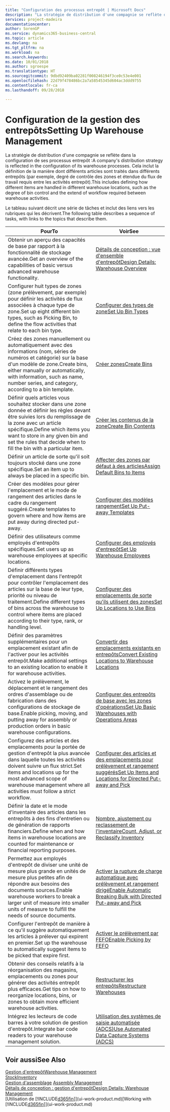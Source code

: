 ```yaml
---
title: "Configuration des processus entrepôt | Microsoft Docs"
description: "La stratégie de distribution d'une compagnie se reflète dans la configuration de ses processus entrepôt : Cela inclut la définition de la manière dont différents articles sont traités dans différents entrepôts (par exemple, degré de contrôle des zones et étendue du flux de travail requis entre les activités entrepôt)."
services: project-madeira
documentationcenter: 
author: SorenGP
ms.service: dynamics365-business-central
ms.topic: article
ms.devlang: na
ms.tgt_pltfrm: na
ms.workload: na
ms.search.keywords: 
ms.date: 10/01/2018
ms.author: sgroespe
ms.translationtype: HT
ms.sourcegitcommit: 9dbd92409ba02281f008246194f3ce0c53e4e001
ms.openlocfilehash: 22d79f478486bc2a7a58545345d604ac3ddd9755
ms.contentlocale: fr-ca
ms.lasthandoff: 09/28/2018

---
```

# <a name="setting-up-warehouse-management"></a><span data-ttu-id="a0f9f-104">Configuration de la gestion des entrepôts</span><span class="sxs-lookup"><span data-stu-id="a0f9f-104">Setting Up Warehouse Management</span></span>
<span data-ttu-id="a0f9f-105">La stratégie de distribution d'une compagnie se reflète dans la configuration de ses processus entrepôt :</span><span class="sxs-lookup"><span data-stu-id="a0f9f-105">A company's distribution strategy is reflected in the configuration of its warehouse processes.</span></span> <span data-ttu-id="a0f9f-106">Cela inclut la définition de la manière dont différents articles sont traités dans différents entrepôts (par exemple, degré de contrôle des zones et étendue du flux de travail requis entre les activités entrepôt).</span><span class="sxs-lookup"><span data-stu-id="a0f9f-106">This includes defining how different items are handled in different warehouse locations, such as the degree of bin control and the extend of workflow required between warehouse activities.</span></span>  

 <span data-ttu-id="a0f9f-107">Le tableau suivant décrit une série de tâches et inclut des liens vers les rubriques qui les décrivent.</span><span class="sxs-lookup"><span data-stu-id="a0f9f-107">The following table describes a sequence of tasks, with links to the topics that describe them.</span></span>   

|<span data-ttu-id="a0f9f-108">**Pour**</span><span class="sxs-lookup"><span data-stu-id="a0f9f-108">**To**</span></span>|<span data-ttu-id="a0f9f-109">**Voir**</span><span class="sxs-lookup"><span data-stu-id="a0f9f-109">**See**</span></span>|  
|------------|-------------|  
|<span data-ttu-id="a0f9f-110">Obtenir un aperçu des capacités de base par rapport à la fonctionnalité de stockage avancée.</span><span class="sxs-lookup"><span data-stu-id="a0f9f-110">Get an overview of the capabilities of basic versus advanced warehouse functionality.</span></span>|[<span data-ttu-id="a0f9f-111">Détails de conception : vue d'ensemble d'entrepôt</span><span class="sxs-lookup"><span data-stu-id="a0f9f-111">Design Details: Warehouse Overview</span></span>](design-details-warehouse-overview.md)|  
|<span data-ttu-id="a0f9f-112">Configurer huit types de zones (zone prélèvement, par exemple) pour définir les activités de flux associées à chaque type de zone.</span><span class="sxs-lookup"><span data-stu-id="a0f9f-112">Set up eight different bin types, such as Picking Bin, to define the flow activities that relate to each bin type.</span></span>|[<span data-ttu-id="a0f9f-113">Configurer des types de zone</span><span class="sxs-lookup"><span data-stu-id="a0f9f-113">Set Up Bin Types</span></span>](warehouse-how-to-set-up-bin-types.md)|  
|<span data-ttu-id="a0f9f-114">Créez des zones manuellement ou automatiquement avec des informations (nom, séries de numéros et catégorie) sur la base d'un modèle de zone.</span><span class="sxs-lookup"><span data-stu-id="a0f9f-114">Create bins, either manually or automatically, with information, such as name, number series, and category, according to a bin template.</span></span>|[<span data-ttu-id="a0f9f-115">Créer zones</span><span class="sxs-lookup"><span data-stu-id="a0f9f-115">Create Bins</span></span>](warehouse-how-to-create-individual-bins.md)|  
|<span data-ttu-id="a0f9f-116">Définir quels articles vous souhaitez stocker dans une zone donnée et définir les règles devant être suivies lors du remplissage de la zone avec un article spécifique.</span><span class="sxs-lookup"><span data-stu-id="a0f9f-116">Define which items you want to store in any given bin and set the rules that decide when to fill the bin with a particular item.</span></span>|[<span data-ttu-id="a0f9f-117">Créer les contenus de la zone</span><span class="sxs-lookup"><span data-stu-id="a0f9f-117">Create Bin Contents</span></span>](warehouse-how-to-set-up-bin-contents.md)|  
|<span data-ttu-id="a0f9f-118">Définir un article de sorte qu'il soit toujours stocké dans une zone spécifique.</span><span class="sxs-lookup"><span data-stu-id="a0f9f-118">Set an item up to always be placed in a specific bin.</span></span>|[<span data-ttu-id="a0f9f-119">Affecter des zones par défaut à des articles</span><span class="sxs-lookup"><span data-stu-id="a0f9f-119">Assign Default Bins to Items</span></span>](warehouse-how-to-assign-default-bins-to-items.md)|
|<span data-ttu-id="a0f9f-120">Créer des modèles pour gérer l'emplacement et le mode de rangement des articles dans le cadre du rangement suggéré.</span><span class="sxs-lookup"><span data-stu-id="a0f9f-120">Create templates to govern where and how items are put away during directed put-away.</span></span>|[<span data-ttu-id="a0f9f-121">Configurer des modèles rangement</span><span class="sxs-lookup"><span data-stu-id="a0f9f-121">Set Up Put-away Templates</span></span>](warehouse-how-to-set-up-put-away-templates.md)|
|<span data-ttu-id="a0f9f-122">Définir des utilisateurs comme employés d'entrepôts spécifiques.</span><span class="sxs-lookup"><span data-stu-id="a0f9f-122">Set users up as warehouse employees at specific locations.</span></span>|[<span data-ttu-id="a0f9f-123">Configurer des employés d'entrepôt</span><span class="sxs-lookup"><span data-stu-id="a0f9f-123">Set Up Warehouse Employees</span></span>](warehouse-how-to-set-up-warehouse-employees.md)|
|<span data-ttu-id="a0f9f-124">Définir différents types d'emplacement dans l'entrepôt pour contrôler l'emplacement des articles sur la base de leur type, priorité ou niveau de traitement.</span><span class="sxs-lookup"><span data-stu-id="a0f9f-124">Define different types of bins across the warehouse to control where items are placed according to their type, rank, or handling level.</span></span>|[<span data-ttu-id="a0f9f-125">Configurer des emplacements de sorte qu'ils utilisent des zones</span><span class="sxs-lookup"><span data-stu-id="a0f9f-125">Set Up Locations to Use Bins</span></span>](warehouse-how-to-set-up-locations-to-use-bins.md)|
|<span data-ttu-id="a0f9f-126">Définir des paramètres supplémentaires pour un emplacement existant afin de l'activer pour les activités entrepôt.</span><span class="sxs-lookup"><span data-stu-id="a0f9f-126">Make additional settings to an existing location to enable it for warehouse activities.</span></span>|[<span data-ttu-id="a0f9f-127">Convertir des emplacements existants en entrepôts</span><span class="sxs-lookup"><span data-stu-id="a0f9f-127">Convert Existing Locations to Warehouse Locations</span></span>](warehouse-how-to-convert-existing-locations-to-warehouse-locations.md)|
|<span data-ttu-id="a0f9f-128">Activez le prélèvement, le déplacement et le rangement des ordres d'assemblage ou de fabrication dans des configurations de stockage de base.</span><span class="sxs-lookup"><span data-stu-id="a0f9f-128">Enable picking, moving, and putting away for assembly or production orders in basic warehouse configurations.</span></span>|[<span data-ttu-id="a0f9f-129">Configurer des entrepôts de base avec les zones d'opérations</span><span class="sxs-lookup"><span data-stu-id="a0f9f-129">Set Up Basic Warehouses with Operations Areas</span></span>](warehouse-how-to-set-up-basic-warehouses-with-operations-areas.md)|  
|<span data-ttu-id="a0f9f-130">Configurez des articles et des emplacements pour la portée de gestion d'entrepôt la plus avancée dans laquelle toutes les activités doivent suivre un flux strict.</span><span class="sxs-lookup"><span data-stu-id="a0f9f-130">Set items and locations up for the most advanced scope of warehouse management where all activities must follow a strict workflow.</span></span>|[<span data-ttu-id="a0f9f-131">Configurer des articles et des emplacements pour prélèvement et rangement suggérés</span><span class="sxs-lookup"><span data-stu-id="a0f9f-131">Set Up Items and Locations for Directed Put-away and Pick</span></span>](warehouse-how-to-set-up-items-for-directed-put-away-and-pick.md)|  
|<span data-ttu-id="a0f9f-132">Définir la date et le mode d'inventaire des articles dans les entrepôts à des fins d'entretien ou de génération de rapports financiers.</span><span class="sxs-lookup"><span data-stu-id="a0f9f-132">Define when and how items in warehouse locations are counted for maintenance or financial reporting purposes.</span></span>|[<span data-ttu-id="a0f9f-133">Nombre, ajustement ou reclassement de l'inventaire</span><span class="sxs-lookup"><span data-stu-id="a0f9f-133">Count, Adjust, or Reclassify Inventory</span></span>](inventory-how-count-adjust-reclassify.md)|
|<span data-ttu-id="a0f9f-134">Permettez aux employés d'entrepôt de diviser une unité de mesure plus grande en unités de mesure plus petites afin de répondre aux besoins des documents sources.</span><span class="sxs-lookup"><span data-stu-id="a0f9f-134">Enable warehouse workers to break a larger unit of measure into smaller units of measure to fulfill the needs of source documents.</span></span>|[<span data-ttu-id="a0f9f-135">Activer la rupture de charge automatique avec prélèvement et rangement dirigé</span><span class="sxs-lookup"><span data-stu-id="a0f9f-135">Enable Automatic Breaking Bulk with Directed Put-away and Pick</span></span>](warehouse-enable-automatic-breaking-bulk-with-directed-put-away-and-pick.md)|  
|<span data-ttu-id="a0f9f-136">Configurer l'entrepôt de manière à ce qu'il suggère automatiquement les articles à prélever qui expirent en premier.</span><span class="sxs-lookup"><span data-stu-id="a0f9f-136">Set up the warehouse to automatically suggest items to be picked that expire first.</span></span>|[<span data-ttu-id="a0f9f-137">Activer le prélèvement par FEFO</span><span class="sxs-lookup"><span data-stu-id="a0f9f-137">Enable Picking by FEFO</span></span>](warehouse-picking-by-fefo.md)|
|<span data-ttu-id="a0f9f-138">Obtenir des conseils relatifs à la réorganisation des magasins, emplacements ou zones pour générer des activités entrepôt plus efficaces.</span><span class="sxs-lookup"><span data-stu-id="a0f9f-138">Get tips on how to reorganize locations, bins, or zones to obtain more efficient warehouse activities.</span></span>|[<span data-ttu-id="a0f9f-139">Restructurer les entrepôts</span><span class="sxs-lookup"><span data-stu-id="a0f9f-139">Restructure Warehouses</span></span>](warehouse-how-to-restructure-warehouses.md)|
|<span data-ttu-id="a0f9f-140">Intégrez les lecteurs de code barres à votre solution de gestion d'entrepôt.</span><span class="sxs-lookup"><span data-stu-id="a0f9f-140">Integrate bar code readers to your warehouse management solution.</span></span>|[<span data-ttu-id="a0f9f-141">Utilisation des systèmes de saisie automatisée (ADCS)</span><span class="sxs-lookup"><span data-stu-id="a0f9f-141">Use Automated Data Capture Systems (ADCS)</span></span>](warehouse-use-automated-data-capture-systems-adcs.md)|

## <a name="see-also"></a><span data-ttu-id="a0f9f-142">Voir aussi</span><span class="sxs-lookup"><span data-stu-id="a0f9f-142">See Also</span></span>  
[<span data-ttu-id="a0f9f-143">Gestion d'entrepôt</span><span class="sxs-lookup"><span data-stu-id="a0f9f-143">Warehouse Management</span></span>](warehouse-manage-warehouse.md)  
[<span data-ttu-id="a0f9f-144">Stock</span><span class="sxs-lookup"><span data-stu-id="a0f9f-144">Inventory</span></span>](inventory-manage-inventory.md)  
<span data-ttu-id="a0f9f-145">[Gestion d'assemblage](assembly-assemble-items.md)  </span><span class="sxs-lookup"><span data-stu-id="a0f9f-145">[Assembly Management](assembly-assemble-items.md)  </span></span>  
[<span data-ttu-id="a0f9f-146">Détails de conception : gestion d'entrepôt</span><span class="sxs-lookup"><span data-stu-id="a0f9f-146">Design Details: Warehouse Management</span></span>](design-details-warehouse-management.md)  
<span data-ttu-id="a0f9f-147">[Utilisation de [!INCLUDE[d365fin](includes/d365fin_md.md)]](ui-work-product.md)</span><span class="sxs-lookup"><span data-stu-id="a0f9f-147">[Working with [!INCLUDE[d365fin](includes/d365fin_md.md)]](ui-work-product.md)</span></span>

